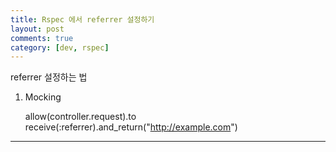 ```yaml
---
title: Rspec 에서 referrer 설정하기
layout: post
comments: true
category: [dev, rspec]
--- 
```


referrer 설정하는 법

1) Mocking

    allow(controller.request).to receive(:referrer).and_return("http://example.com")


---
